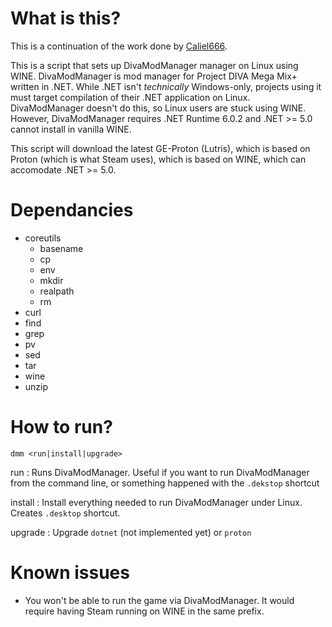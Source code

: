 # What is this?

This is a continuation of the work done by [Caliel666](https://github.com/Caliel666/DivaModManager).

This is a script that sets up DivaModManager manager on Linux using WINE.
DivaModManager is mod manager for Project DIVA Mega Mix+ written in .NET.
While .NET isn't _technically_ Windows-only, projects using it must target
compilation of their .NET application on Linux.  DivaModManager doesn't do
this, so Linux users are stuck using WINE.  However, DivaModManager requires
.NET Runtime 6.0.2 and .NET >= 5.0 cannot install in vanilla WINE.

This script will download the latest GE-Proton (Lutris), which is based on
Proton (which is what Steam uses), which is based on WINE, which can
accomodate .NET >= 5.0.

# Dependancies

- coreutils
    - basename
    - cp
    - env
    - mkdir
    - realpath
    - rm
- curl
- find
- grep
- pv
- sed
- tar
- wine
- unzip

# How to run?

`dmm <run|install|upgrade>`

run
: Runs DivaModManager.  Useful if you want to run DivaModManager from the command line, or something happened with the `.dekstop` shortcut

install
: Install everything needed to run DivaModManager under Linux.  Creates `.desktop` shortcut.

upgrade
: Upgrade `dotnet` (not implemented yet) or `proton`

# Known issues

- You won't be able to run the game via DivaModManager.  It would require having Steam running on WINE in the same prefix.
